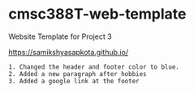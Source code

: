 # cmsc388T-web-template

Website Template for Project 3

https://samikshyasapkota.github.io/


    1. Changed the header and footer color to blue.
    2. Added a new paragraph after hobbies
    3. Added a google link at the footer